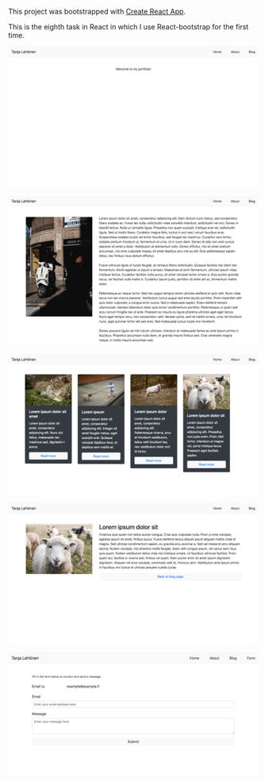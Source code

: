 This project was bootstrapped with [Create React App](https://github.com/facebook/create-react-app).

This is the eighth task in React in which I use React-bootstrap for the first time.

![A screenshot of my app](./public/8_task_React_bootstrap.png?raw=true)

![A second screenshot of my app](./public/8_task_React_bootstrap_about.png?raw=true)

![A third screenshot of my app](./public/8_task_React_bootstrap_blog.png?raw=true)

![A fourth screenshot of my app](./public/8_task_React_bootstrap_post.png?raw=true)

![A fifth screenshot of my app](./public/8_task_React_bootstrap_form.png?raw=true)